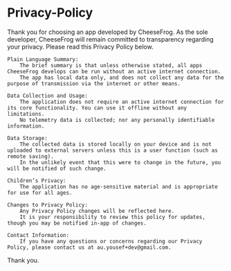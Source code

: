 # Privacy-Policy

Thank you for choosing an app developed by CheeseFrog. As the sole developer, CheeseFrog will remain committed to transparency regarding your privacy. Please read this Privacy Policy below.

    Plain Language Summary:
        The brief summary is that unless otherwise stated, all apps CheeseFrog develops can be run without an active internet connection.
        The app has local data only, and does not collect any data for the purpose of transmission via the internet or other means.

    Data Collection and Usage:
        The application does not require an active internet connection for its core functionality. You can use it offline without any limitations.
        No telemetry data is collected; nor any personally identifiable information.

    Data Storage:
        The collected data is stored locally on your device and is not uploaded to external servers unless this is a user function (such as remote saving).
        In the unlikely event that this were to change in the future, you will be notified of such change.

    Children’s Privacy:
        The application has no age-sensitive material and is appropriate for use for all ages.

    Changes to Privacy Policy:
        Any Privacy Policy changes will be reflected here.
        It is your responsibility to review this policy for updates, though you may be notified in-app of changes.

    Contact Information:
        If you have any questions or concerns regarding our Privacy Policy, please contact us at au.yousef+dev@gmail.com.

Thank you.
